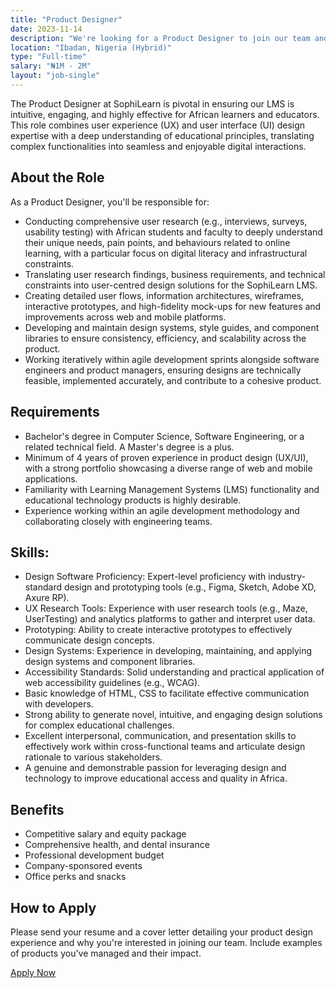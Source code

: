 ```yaml
---
title: "Product Designer"
date: 2023-11-14
description: "We're looking for a Product Designer to join our team and help shape the future of our product."
location: "Ibadan, Nigeria (Hybrid)"
type: "Full-time"
salary: "₦1M - 2M"
layout: "job-single"
---
```


The Product Designer at SophiLearn is pivotal in ensuring our LMS is intuitive, engaging, and highly effective for African learners and educators. This role combines user experience (UX) and user interface (UI) design expertise with a deep understanding of educational principles, translating complex functionalities into seamless and enjoyable digital interactions.

## About the Role

As a Product Designer, you'll be responsible for:

- Conducting comprehensive user research (e.g., interviews, surveys, usability testing) with African students and faculty to deeply understand their unique needs, pain points, and behaviours related to online learning, with a particular focus on digital literacy and infrastructural constraints.
- Translating user research findings, business requirements, and technical constraints into user-centred design solutions for the SophiLearn LMS.
- Creating detailed user flows, information architectures, wireframes, interactive prototypes, and high-fidelity mock-ups for new features and improvements across web and mobile platforms.
- Developing and maintain design systems, style guides, and component libraries to ensure consistency, efficiency, and scalability across the product.
- Working iteratively within agile development sprints alongside software engineers and product managers, ensuring designs are technically feasible, implemented accurately, and contribute to a cohesive product.

## Requirements

- Bachelor's degree in Computer Science, Software Engineering, or a related technical field. A Master's degree is a plus.
- Minimum of 4 years of proven experience in product design (UX/UI), with a strong portfolio showcasing a diverse range of web and mobile applications.
- Familiarity with Learning Management Systems (LMS) functionality and educational technology products is highly desirable.
- Experience working within an agile development methodology and collaborating closely with engineering teams.

## Skills:

- Design Software Proficiency: Expert-level proficiency with industry-standard design and prototyping tools (e.g., Figma, Sketch, Adobe XD, Axure RP).
- UX Research Tools: Experience with user research tools (e.g., Maze, UserTesting) and analytics platforms to gather and interpret user data.
- Prototyping: Ability to create interactive prototypes to effectively communicate design concepts.
- Design Systems: Experience in developing, maintaining, and applying design systems and component libraries.
- Accessibility Standards: Solid understanding and practical application of web accessibility guidelines (e.g., WCAG).
- Basic knowledge of HTML, CSS to facilitate effective communication with developers.
- Strong ability to generate novel, intuitive, and engaging design solutions for complex educational challenges.
- Excellent interpersonal, communication, and presentation skills to effectively work within cross-functional teams and articulate design rationale to various stakeholders.
- A genuine and demonstrable passion for leveraging design and technology to improve educational access and quality in Africa.



## Benefits

- Competitive salary and equity package
- Comprehensive health, and dental insurance
- Professional development budget
- Company-sponsored events
- Office perks and snacks

## How to Apply

Please send your resume and a cover letter detailing your product design experience and why you're interested in joining our team. Include examples of products you've managed and their impact.

[Apply Now]()
